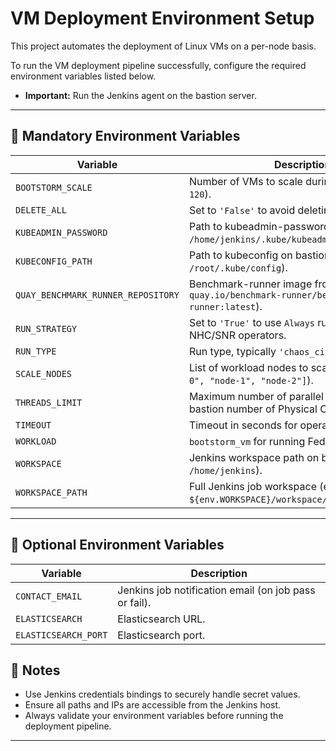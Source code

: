 # VM Deployment Environment Setup

This project automates the deployment of Linux VMs on a per-node basis.

To run the VM deployment pipeline successfully, configure the required environment variables listed below.

- **Important:** Run the Jenkins agent on the bastion server.

---

## 🚨 Mandatory Environment Variables

| Variable                     | Description                                                                                    |
| ---------------------------- | ---------------------------------------------------------------------------------------------- |
| `BOOTSTORM_SCALE`            | Number of VMs to scale during bootstorm (e.g., `120`).                                         |
| `DELETE_ALL`                 | Set to `'False'` to avoid deleting running VMs.                                                |
| `KUBEADMIN_PASSWORD`         | Path to kubeadmin-password on bastion (e.g., `/home/jenkins/.kube/kubeadmin-password`).        |
| `KUBECONFIG_PATH`            | Path to kubeconfig on bastion (e.g., `/root/.kube/config`).                                    |
| `QUAY_BENCHMARK_RUNNER_REPOSITORY` | Benchmark-runner image from Quay.io (e.g., `quay.io/benchmark-runner/benchmark-runner:latest`). |
| `RUN_STRATEGY`               | Set to `'True'` to use `Always` runStrategy for NHC/SNR operators.                             |
| `RUN_TYPE`                   | Run type, typically `'chaos_ci'` for logs stamp.                                               |
| `SCALE_NODES`                | List of workload nodes to scale on (e.g., `["node-0", "node-1", "node-2"]`).                   |
| `THREADS_LIMIT`              | Maximum number of parallel threads, check bastion number of Physical CPUs (e.g., `20`).        |
| `TIMEOUT`                    | Timeout in seconds for operations (e.g., `7200`).                                              |
| `WORKLOAD`                   | `bootstorm_vm` for running Fedora37 VMs.                                                       |
| `WORKSPACE`                  | Jenkins workspace path on bastion (e.g., `/home/jenkins`).                                     |
| `WORKSPACE_PATH`             | Full Jenkins job workspace (e.g., `${env.WORKSPACE}/workspace/${env.JOB_NAME}/`).              |

---

## 🔧 Optional Environment Variables

| Variable                    | Description |
|-----------------------------|-------------|
| `CONTACT_EMAIL`             | Jenkins job notification email (on job pass or fail). |
| `ELASTICSEARCH`             | Elasticsearch URL. |
| `ELASTICSEARCH_PORT`        | Elasticsearch port. |

## 📌 Notes

- Use Jenkins credentials bindings to securely handle secret values.
- Ensure all paths and IPs are accessible from the Jenkins host.
- Always validate your environment variables before running the deployment pipeline.


---

